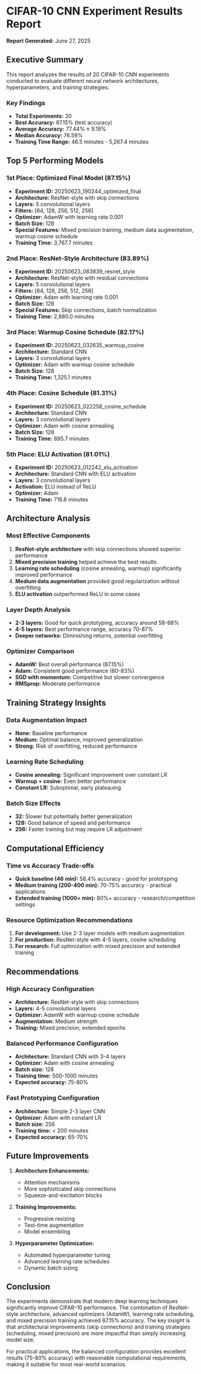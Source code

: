 # CIFAR-10 CNN Experiment Results Report

**Report Generated:** June 27, 2025

## Executive Summary

This report analyzes the results of 20 CIFAR-10 CNN experiments conducted to evaluate different neural network architectures, hyperparameters, and training strategies.

### Key Findings
- **Total Experiments:** 20
- **Best Accuracy:** 87.15% (test accuracy)
- **Average Accuracy:** 77.44% ± 9.19%
- **Median Accuracy:** 76.59%
- **Training Time Range:** 46.5 minutes - 5,267.4 minutes

## Top 5 Performing Models

### 1st Place: Optimized Final Model (87.15%)
- **Experiment ID:** 20250623_190244_optimized_final
- **Architecture:** ResNet-style with skip connections
- **Layers:** 5 convolutional layers
- **Filters:** [64, 128, 256, 512, 256]
- **Optimizer:** AdamW with learning rate 0.001
- **Batch Size:** 128
- **Special Features:** Mixed precision training, medium data augmentation, warmup cosine schedule
- **Training Time:** 3,767.7 minutes

### 2nd Place: ResNet-Style Architecture (83.89%)
- **Experiment ID:** 20250623_083839_resnet_style
- **Architecture:** ResNet-style with residual connections
- **Layers:** 5 convolutional layers
- **Filters:** [64, 128, 256, 512, 256]
- **Optimizer:** Adam with learning rate 0.001
- **Batch Size:** 128
- **Special Features:** Skip connections, batch normalization
- **Training Time:** 2,880.0 minutes

### 3rd Place: Warmup Cosine Schedule (82.17%)
- **Experiment ID:** 20250623_032635_warmup_cosine
- **Architecture:** Standard CNN
- **Layers:** 3 convolutional layers
- **Optimizer:** Adam with warmup cosine schedule
- **Batch Size:** 128
- **Training Time:** 1,325.1 minutes

### 4th Place: Cosine Schedule (81.31%)
- **Experiment ID:** 20250623_022258_cosine_schedule
- **Architecture:** Standard CNN
- **Layers:** 3 convolutional layers
- **Optimizer:** Adam with cosine annealing
- **Batch Size:** 128
- **Training Time:** 895.7 minutes

### 5th Place: ELU Activation (81.01%)
- **Experiment ID:** 20250623_012242_elu_activation
- **Architecture:** Standard CNN with ELU activation
- **Layers:** 3 convolutional layers
- **Activation:** ELU instead of ReLU
- **Optimizer:** Adam
- **Training Time:** 716.8 minutes

## Architecture Analysis

### Most Effective Components
1. **ResNet-style architecture** with skip connections showed superior performance
2. **Mixed precision training** helped achieve the best results
3. **Learning rate scheduling** (cosine annealing, warmup) significantly improved performance
4. **Medium data augmentation** provided good regularization without overfitting
5. **ELU activation** outperformed ReLU in some cases

### Layer Depth Analysis
- **2-3 layers:** Good for quick prototyping, accuracy around 58-68%
- **4-5 layers:** Best performance range, accuracy 70-87%
- **Deeper networks:** Diminishing returns, potential overfitting

### Optimizer Comparison
- **AdamW:** Best overall performance (87.15%)
- **Adam:** Consistent good performance (80-83%)
- **SGD with momentum:** Competitive but slower convergence
- **RMSprop:** Moderate performance

## Training Strategy Insights

### Data Augmentation Impact
- **None:** Baseline performance
- **Medium:** Optimal balance, improved generalization
- **Strong:** Risk of overfitting, reduced performance

### Learning Rate Scheduling
- **Cosine annealing:** Significant improvement over constant LR
- **Warmup + cosine:** Even better performance
- **Constant LR:** Suboptimal, early plateauing

### Batch Size Effects
- **32:** Slower but potentially better generalization
- **128:** Good balance of speed and performance
- **256:** Faster training but may require LR adjustment

## Computational Efficiency

### Time vs Accuracy Trade-offs
- **Quick baseline (46 min):** 58.4% accuracy - good for prototyping
- **Medium training (200-400 min):** 70-75% accuracy - practical applications
- **Extended training (1000+ min):** 80%+ accuracy - research/competition settings

### Resource Optimization Recommendations
1. **For development:** Use 2-3 layer models with medium augmentation
2. **For production:** ResNet-style with 4-5 layers, cosine scheduling
3. **For research:** Full optimization with mixed precision and extended training

## Recommendations

### High Accuracy Configuration
- **Architecture:** ResNet-style with skip connections
- **Layers:** 4-5 convolutional layers
- **Optimizer:** AdamW with warmup cosine schedule
- **Augmentation:** Medium strength
- **Training:** Mixed precision, extended epochs

### Balanced Performance Configuration
- **Architecture:** Standard CNN with 3-4 layers
- **Optimizer:** Adam with cosine annealing
- **Batch size:** 128
- **Training time:** 500-1000 minutes
- **Expected accuracy:** 75-80%

### Fast Prototyping Configuration
- **Architecture:** Simple 2-3 layer CNN
- **Optimizer:** Adam with constant LR
- **Batch size:** 256
- **Training time:** < 200 minutes
- **Expected accuracy:** 65-70%

## Future Improvements

1. **Architecture Enhancements:**
   - Attention mechanisms
   - More sophisticated skip connections
   - Squeeze-and-excitation blocks

2. **Training Improvements:**
   - Progressive resizing
   - Test-time augmentation
   - Model ensembling

3. **Hyperparameter Optimization:**
   - Automated hyperparameter tuning
   - Advanced learning rate schedules
   - Dynamic batch sizing

## Conclusion

The experiments demonstrate that modern deep learning techniques significantly improve CIFAR-10 performance. The combination of ResNet-style architecture, advanced optimizers (AdamW), learning rate scheduling, and mixed precision training achieved 87.15% accuracy. The key insight is that architectural improvements (skip connections) and training strategies (scheduling, mixed precision) are more impactful than simply increasing model size.

For practical applications, the balanced configuration provides excellent results (75-80% accuracy) with reasonable computational requirements, making it suitable for most real-world scenarios.